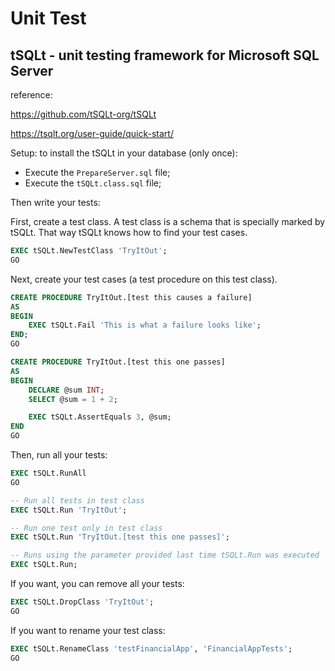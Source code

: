 # Unit Test

## tSQLt - unit testing framework for Microsoft SQL Server

reference:

https://github.com/tSQLt-org/tSQLt

https://tsqlt.org/user-guide/quick-start/



Setup: to install the tSQLt in your database (only once):

- Execute the `PrepareServer.sql` file;
- Execute the `tSQLt.class.sql` file;

Then write your tests:

First, create a test class. A test class is a schema that is specially marked by tSQLt. That way tSQLt knows how to find your test cases.

```sql
EXEC tSQLt.NewTestClass 'TryItOut';
GO
```

Next, create your test cases (a test procedure on this test class).


```sql
CREATE PROCEDURE TryItOut.[test this causes a failure]
AS
BEGIN
    EXEC tSQLt.Fail 'This is what a failure looks like';
END;
GO

CREATE PROCEDURE TryItOut.[test this one passes]
AS
BEGIN
    DECLARE @sum INT;
    SELECT @sum = 1 + 2;

    EXEC tSQLt.AssertEquals 3, @sum;
END
GO
```

Then, run all your tests:

```sql
EXEC tSQLt.RunAll
GO

-- Run all tests in test class
EXEC tSQLt.Run 'TryItOut';

-- Run one test only in test class
EXEC tSQLt.Run 'TryItOut.[test this one passes]';

-- Runs using the parameter provided last time tSQLt.Run was executed
EXEC tSQLt.Run;
```

If you want, you can remove all your tests:

```sql
EXEC tSQLt.DropClass 'TryItOut';
GO
```

If you want to rename your test class:

```sql
EXEC tSQLt.RenameClass 'testFinancialApp', 'FinancialAppTests';
GO
```
